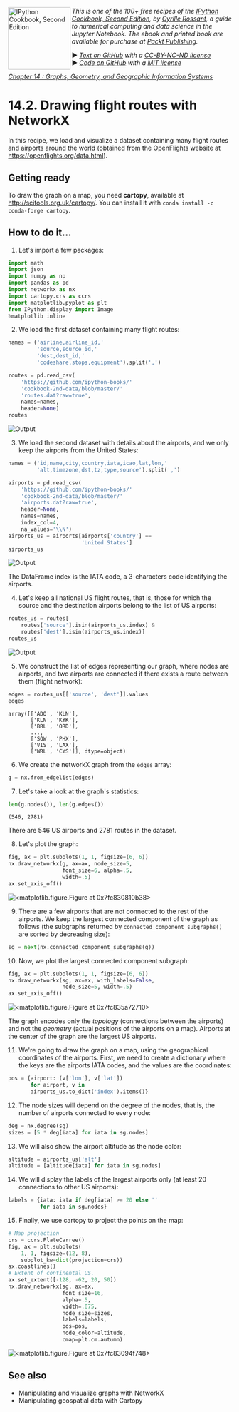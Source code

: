 <a href="https://github.com/ipython-books/cookbook-2nd"><img src="../cover-cookbook-2nd.png" align="left" alt="IPython Cookbook, Second Edition" height="140" /></a> *This is one of the 100+ free recipes of the [IPython Cookbook, Second Edition](https://github.com/ipython-books/cookbook-2nd), by [Cyrille Rossant](http://cyrille.rossant.net), a guide to numerical computing and data science in the Jupyter Notebook. The ebook and printed book are available for purchase at [Packt Publishing](https://www.packtpub.com/big-data-and-business-intelligence/ipython-interactive-computing-and-visualization-cookbook-second-e).*

▶ *[Text on GitHub](https://github.com/ipython-books/cookbook-2nd) with a [CC-BY-NC-ND license](https://creativecommons.org/licenses/by-nc-nd/3.0/us/legalcode)*  
▶ *[Code on GitHub](https://github.com/ipython-books/cookbook-2nd-code) with a [MIT license](https://opensource.org/licenses/MIT)*

[*Chapter 14 : Graphs, Geometry, and Geographic Information Systems*](./)

# 14.2. Drawing flight routes with NetworkX

In this recipe, we load and visualize a dataset containing many flight routes and airports around the world (obtained from the OpenFlights website at https://openflights.org/data.html).

## Getting ready

To draw the graph on a map, you need **cartopy**, available at http://scitools.org.uk/cartopy/. You can install it with `conda install -c conda-forge cartopy`.

## How to do it...

1. Let's import a few packages:

```python
import math
import json
import numpy as np
import pandas as pd
import networkx as nx
import cartopy.crs as ccrs
import matplotlib.pyplot as plt
from IPython.display import Image
%matplotlib inline
```

2. We load the first dataset containing many flight routes:

```python
names = ('airline,airline_id,'
         'source,source_id,'
         'dest,dest_id,'
         'codeshare,stops,equipment').split(',')
```

```python
routes = pd.read_csv(
    'https://github.com/ipython-books/'
    'cookbook-2nd-data/blob/master/'
    'routes.dat?raw=true',
    names=names,
    header=None)
routes
```

![Output](02_airports_files/02_airports_9_0.png)

3. We load the second dataset with details about the airports, and we only keep the airports from the United States:

```python
names = ('id,name,city,country,iata,icao,lat,lon,'
         'alt,timezone,dst,tz,type,source').split(',')
```

```python
airports = pd.read_csv(
    'https://github.com/ipython-books/'
    'cookbook-2nd-data/blob/master/'
    'airports.dat?raw=true',
    header=None,
    names=names,
    index_col=4,
    na_values='\\N')
airports_us = airports[airports['country'] ==
                       'United States']
airports_us
```

![Output](02_airports_files/02_airports_12_0.png)

The DataFrame index is the IATA code, a 3-characters code identifying the airports.

4. Let's keep all national US flight routes, that is, those for which the source and the destination airports belong to the list of US airports:

```python
routes_us = routes[
    routes['source'].isin(airports_us.index) &
    routes['dest'].isin(airports_us.index)]
routes_us
```

![Output](02_airports_files/02_airports_15_0.png)

5. We construct the list of edges representing our graph, where nodes are airports, and two airports are connected if there exists a route between them (flight network):

```python
edges = routes_us[['source', 'dest']].values
edges
```

```{output:result}
array([['ADQ', 'KLN'],
       ['KLN', 'KYK'],
       ['BRL', 'ORD'],
       ...,
       ['SOW', 'PHX'],
       ['VIS', 'LAX'],
       ['WRL', 'CYS']], dtype=object)
```

6. We create the networkX graph from the `edges` array:

```python
g = nx.from_edgelist(edges)
```

7. Let's take a look at the graph's statistics:

```python
len(g.nodes()), len(g.edges())
```

```{output:result}
(546, 2781)
```

There are 546 US airports and 2781 routes in the dataset.

8. Let's plot the graph:

```python
fig, ax = plt.subplots(1, 1, figsize=(6, 6))
nx.draw_networkx(g, ax=ax, node_size=5,
                 font_size=6, alpha=.5,
                 width=.5)
ax.set_axis_off()
```

![<matplotlib.figure.Figure at 0x7fc830810b38>](02_airports_files/02_airports_24_0.png)

9. There are a few airports that are not connected to the rest of the airports. We keep the largest connected component of the graph as follows (the subgraphs returned by `connected_component_subgraphs()` are sorted by decreasing size):

```python
sg = next(nx.connected_component_subgraphs(g))
```

10. Now, we plot the largest connected component subgraph:

```python
fig, ax = plt.subplots(1, 1, figsize=(6, 6))
nx.draw_networkx(sg, ax=ax, with_labels=False,
                 node_size=5, width=.5)
ax.set_axis_off()
```

![<matplotlib.figure.Figure at 0x7fc835a72710>](02_airports_files/02_airports_28_0.png)

The graph encodes only the *topology* (connections between the airports) and not the *geometry* (actual positions of the airports on a map). Airports at the center of the graph are the largest US airports.

11. We're going to draw the graph on a map, using the geographical coordinates of the airports. First, we need to create a dictionary where the keys are the airports IATA codes, and the values are the coordinates:

```python
pos = {airport: (v['lon'], v['lat'])
       for airport, v in
       airports_us.to_dict('index').items()}
```

12. The node sizes will depend on the degree of the nodes, that is, the number of airports connected to every node:

```python
deg = nx.degree(sg)
sizes = [5 * deg[iata] for iata in sg.nodes]
```

13. We will also show the airport altitude as the node color:

```python
altitude = airports_us['alt']
altitude = [altitude[iata] for iata in sg.nodes]
```

14. We will display the labels of the largest airports only (at least 20 connections to other US airports):

```python
labels = {iata: iata if deg[iata] >= 20 else ''
          for iata in sg.nodes}
```

15. Finally, we use cartopy to project the points on the map:

```python
# Map projection
crs = ccrs.PlateCarree()
fig, ax = plt.subplots(
    1, 1, figsize=(12, 8),
    subplot_kw=dict(projection=crs))
ax.coastlines()
# Extent of continental US.
ax.set_extent([-128, -62, 20, 50])
nx.draw_networkx(sg, ax=ax,
                 font_size=16,
                 alpha=.5,
                 width=.075,
                 node_size=sizes,
                 labels=labels,
                 pos=pos,
                 node_color=altitude,
                 cmap=plt.cm.autumn)
```

![<matplotlib.figure.Figure at 0x7fc83094f748>](02_airports_files/02_airports_38_0.png)

## See also

* Manipulating and visualize graphs with NetworkX
* Manipulating geospatial data with Cartopy
